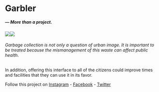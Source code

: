 # Garbler
##### _— More than a project._
![](https://img.shields.io/github/stars/srteerra/garbler)![](https://img.shields.io/github/forks/srteerra/garbler)

###### Garbage collection is not only a question of urban image. It is important to be treated because the mismanagement of this waste can affect public health.

In addition, offering this interface to all of the citizens could improve times and facilities that they can use it in its favor.

Follow this project on
[Instagram](https://www.instagram.com/doycoin/) - [Facebook](https://www.instagram.com/doycoin/) - [Twitter](https://www.instagram.com/doycoin/)
